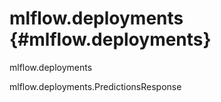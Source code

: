 # mlflow.deployments {#mlflow.deployments}

<div class="automodule" markdown="1" members="" undoc-members=""
exclude-members="PredictionsResponse">

mlflow.deployments

</div>

<div class="autoclass" markdown="1" members="" undoc-members=""
exclude-members="from_json">

mlflow.deployments.PredictionsResponse

</div>
